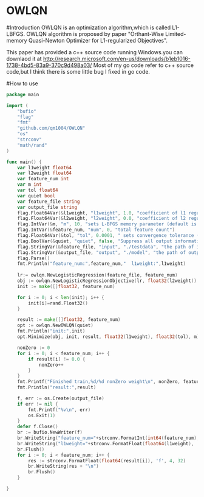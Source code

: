 OWLQN
=====
#Introduction
OWLQN is an optimization algorithm,which is called L1-LBFGS.
OWLQN algorithm is proposed by paper "Orthant-Wise Limited-memory Quasi-Newton Optimizer for L1-regularized Objectives".

This paper has provided a c++ source code running Windows.you can downlaod it at http://research.microsoft.com/en-us/downloads/b1eb1016-1738-4bd5-83a9-370c9d498a03/
Most of my go code refer to c++ source code,but I think there is some little bug I fixed in go code.

#How to use
```go
package main

import (
    "bufio"
    "flag"
    "fmt"
    "github.com/qm1004/OWLQN"
    "os"
    "strconv"
    "math/rand"
)

func main() {
    var l1weight float64
    var l2weight float64
    var feature_num int
    var m int
    var tol float64
    var quiet bool
    var feature_file string
    var output_file string
    flag.Float64Var(&l1weight, "l1weight", 1.0, "coefficient of l1 regularizer (default is 1)")
    flag.Float64Var(&l2weight, "l2weight", 0.0, "coefficient of l2 regularizer(default is 0)")
    flag.IntVar(&m, "m", 10, "sets L-BFGS memory parameter (default is 10)")
    flag.IntVar(&feature_num, "num", 0, "total feature count")
    flag.Float64Var(&tol, "tol", 0.0001, " sets convergence tolerance (default is 1e-4)")
    flag.BoolVar(&quiet, "quiet", false, "Suppress all output information")
    flag.StringVar(&feature_file, "input", "./testdata", "the path of input feature file")
    flag.StringVar(&output_file, "output", "./model", "the path of output model file")
    flag.Parse()
    fmt.Println("feature_num:",feature_num,"  l1weight:",l1weight)
    
    lr:= owlqn.NewLogisticRegression(feature_file, feature_num)
    obj := owlqn.NewLogisticRegressionObjective(lr, float32(l2weight))
    init := make([]float32, feature_num)

    for i := 0; i < len(init); i++ {
        init[i]=rand.Float32()
    }

    result := make([]float32, feature_num)
    opt := owlqn.NewOWLQN(quiet)
    fmt.Println("init:",init)
    opt.Minimize(obj, init, result, float32(l1weight), float32(tol), m)

    nonZero := 0
    for i := 0; i < feature_num; i++ {
        if result[i] != 0.0 {
            nonZero++
        }
    }
    fmt.Printf("Finished train,%d/%d nonZero weight\n", nonZero, feature_num)
    fmt.Println("result:",result)

    f, err := os.Create(output_file)
    if err != nil {
        fmt.Printf("%v\n", err)
        os.Exit(1)
    }
    defer f.Close()
    br := bufio.NewWriter(f)
    br.WriteString("feature_num="+strconv.FormatInt(int64(feature_num), 10)+"\n")
    br.WriteString("l1weight="+strconv.FormatFloat(float64(l1weight), 'f', 4, 32)+"\n")
    br.Flush()
    for i := 0; i < feature_num; i++ {
        res := strconv.FormatFloat(float64(result[i]), 'f', 4, 32)
        br.WriteString(res + "\n")
        br.Flush()
    }

}
```

